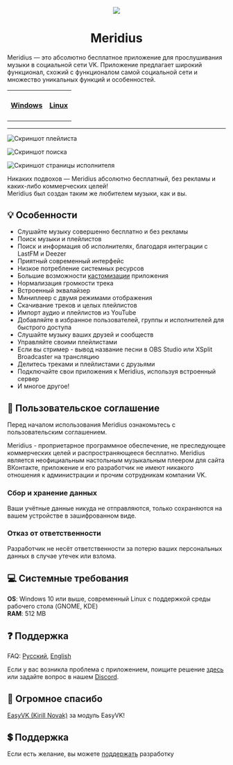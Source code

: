 <p align="center">
    <img src="./128x128.png">
    <h1 align="center">Meridius</h1>
    <p>Meridius — это абсолютно бесплатное приложение для прослушивания музыки в социальной сети VK.
Приложение предлагает широкий функционал, схожий с функционалом самой социальной сети и множество уникальных функций и особенностей.</p>
    <table align="center">
        <tr>
            <td><h4><a href="https://purplehorrorrus.github.io/meridius/">Windows</a></h3></td>
            <td><h4><a href="https://flathub.org/apps/details/io.github.purplehorrorrus.Meridius">Linux</a></h4></td>
        </tr>
    </table>
<hr/>
</p>

![Скриншот плейлиста](./screenshots/0.png)

![Скриншот поиска](./screenshots/1.png)

![Скриншот страницы исполнителя](./screenshots/2.png)

Никаких подвохов — Meridius абсолютно бесплатный, без рекламы и каких-либо коммерческих целей!  
Meridius был создан таким же любителем музыки, как и вы.

## 💡 Особенности

* Слушайте музыку совершенно бесплатно и без рекламы  
* Поиск музыки и плейлистов
* Поиск и информация об исполнителях, благодаря интеграции с LastFM и Deezer
* Приятный современный интерфейс
* Низкое потребление системных ресурсов
* Большие возможности [кастомизации](https://github.com/PurpleHorrorRus/MeridiusTheme) приложения
* Нормализация громкости трека
* Встроенный эквалайзер
* Миниплеер с двумя режимами отображения
* Скачивание треков и целых плейлистов
* Импорт аудио и плейлистов из YouTube
* Добавляйте в избранное пользователей, группы и исполнителей для быстрого доступа
* Слушайте музыку ваших друзей и сообществ
* Управляйте своими плейлистами
* Если вы стример - вывод название песни в OBS Studio или XSplit Broadcaster на трансляцию
* Делитесь треками и плейлистами с друзьями
* Подключайте свои приложения к Meridius, используя встроенный сервер
* И многое другое!

## 📃 Пользовательское соглашение

Перед началом использования Meridius ознакомьтесь с пользовательским соглашением.

Meridius - проприетарное программное обеспечение, не преследующее коммерческих целей и распространяющееся бесплатно. Meridius является неофициальным настольным музыкальным плеером для сайта ВКонтакте, приложение и его разработчик не имеют никакого отношения к администрации и прочим сотрудникам компании VK.

### Сбор и хранение данных

Ваши учётные данные никуда не отправляются, только сохраняются на вашем устройстве в зашифрованном виде.

### Отказ от ответственности

Разработчик не несёт ответственности за потерю ваших персональных данных в случае утечек или взлома.

## 💻 Системные требования

**OS**: Windows 10 или выше, современный Linux с поддержкой среды рабочего стола (GNOME, KDE)<br/>
**RAM**: 512 MB<br/>

## ❓ Поддержка

FAQ: [Русский](./manual/faq/ru.md), [English](./manual/faq/en.md)

Если у вас возникла проблема с приложением, поищите решение [здесь](./troubleshooting.md) или задайте вопрос в нашем [Discord](https://discord.gg/R6gKtbnEVj).

## 🖤 Огромное спасибо

[EasyVK (Kirill Novak)](https://ciricc.github.io/) за модуль EasyVK!

## 💲 Поддержка

Если есть желание, вы можете [поддержать](https://donatepay.ru/don/InfiniteHorror) разработку